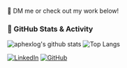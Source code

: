 📩 DM me or check out my work below!

### 🚀 GitHub Stats & Activity

![aphexlog's github stats](https://github-readme-stats.vercel.app/api?username=aphexlog&count_private=true&show_icons=true&title_color=fff&icon_color=79ff97&text_color=9f9f9f&bg_color=151515&border_radius=8)
![Top Langs](https://github-readme-stats.vercel.app/api/top-langs/?username=aphexlog&layout=compact&theme=dark&border_radius=8&langs_count=8)

[![LinkedIn](https://img.shields.io/badge/LinkedIn-0A66C2?logo=linkedin&logoColor=white)](https://www.linkedin.com/in/westwaaron/)
[![GitHub](https://img.shields.io/badge/GitHub-181717?logo=github&logoColor=white)](https://github.com/aphexlog)

